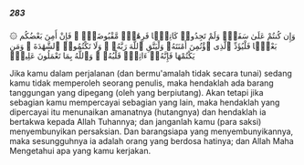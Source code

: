 ##### 283

<span class="ayah">۞ وَإِن كُنتُمْ عَلَىٰ سَفَرٍۢ وَلَمْ تَجِدُوا۟ كَاتِبًۭا فَرِهَٰنٌۭ مَّقْبُوضَةٌۭ ۖ فَإِنْ أَمِنَ بَعْضُكُم بَعْضًۭا فَلْيُؤَدِّ ٱلَّذِى ٱؤْتُمِنَ أَمَٰنَتَهُۥ وَلْيَتَّقِ ٱللَّهَ رَبَّهُۥ ۗ وَلَا تَكْتُمُوا۟ ٱلشَّهَٰدَةَ ۚ وَمَن يَكْتُمْهَا فَإِنَّهُۥٓ ءَاثِمٌۭ قَلْبُهُۥ ۗ وَٱللَّهُ بِمَا تَعْمَلُونَ عَلِيمٌۭ</span>

<span class="ayah_translation">Jika kamu dalam perjalanan (dan bermu'amalah tidak secara tunai) sedang kamu tidak memperoleh seorang penulis, maka hendaklah ada barang tanggungan yang dipegang (oleh yang berpiutang). Akan tetapi jika sebagian kamu mempercayai sebagian yang lain, maka hendaklah yang dipercayai itu menunaikan amanatnya (hutangnya) dan hendaklah ia bertakwa kepada Allah Tuhannya; dan janganlah kamu (para saksi) menyembunyikan persaksian. Dan barangsiapa yang menyembunyikannya, maka sesungguhnya ia adalah orang yang berdosa hatinya; dan Allah Maha Mengetahui apa yang kamu kerjakan.</span>

